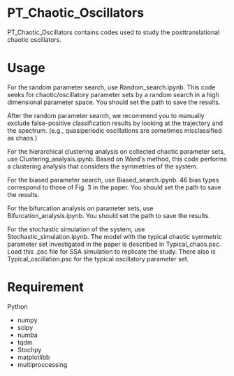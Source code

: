 # PT_Chaotic_Oscillators

PT_Chaotic_Oscillators contains codes used to study the posttranslational chaotic oscillators.

# Usage

For the random parameter search, use Random_search.ipynb. 
This code seeks for chaotic/oscillatory parameter sets by a random search in a high dimensional parameter space.
You should set the path to save the results.

After the random parameter search, we recommend you to manually exclude false-positive classification results by looking at the trajectory and the spectrum.
(e.g., quasiperiodic oscillations are sometimes misclassified as chaos.)

For the hierarchical clustering analysis on collected chaotic parameter sets, use Clustering_analysis.ipynb.
Based on Ward's method, this code performs a clustering analysis that considers the symmetries of the system.

For the biased parameter search, use Biased_search.ipynb.
46 bias types correspond to those of Fig. 3 in the paper. 
You should set the path to save the results.

For the bifurcation analysis on parameter sets, use Bifurcation_analysis.ipynb.
You should set the path to save the results.

For the stochastic simulation of the system, use Stochastic_simulation.ipynb.
The model with the typical chaotic symmetric parameter set investigated in the paper is described in Typical_chaos.psc.
Load this .psc file for SSA simulation to replicate the study.
There also is Typical_oscillation.psc for the typical oscillatory parameter set.

# Requirement
Python
* numpy
* scipy
* numba
* tqdm
* Stochpy
* matplotlibb
* multiproccessing
 
